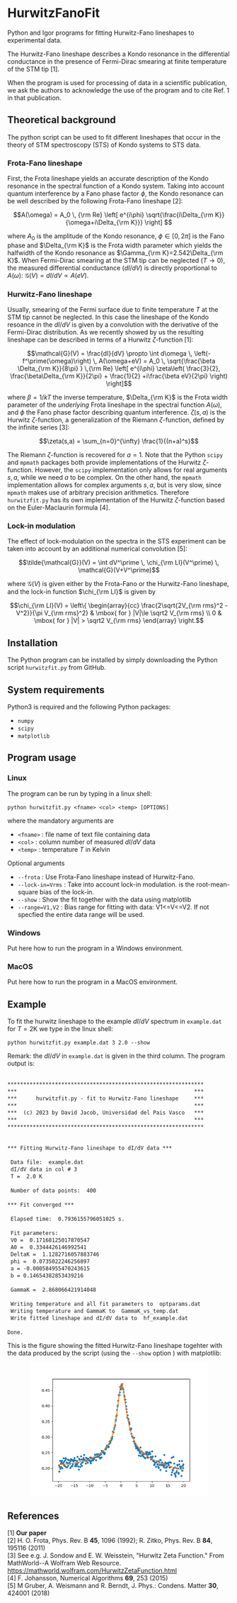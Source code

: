 # HurwitzFanoFit
Python and Igor programs for fitting Hurwitz-Fano lineshapes to experimental data. 

The Hurwitz-Fano lineshape describes a Kondo resonance in the differential conductance in the presence of Fermi-Dirac smearing at finite temperature of the STM tip [1].  

When the program is used for processing of data in a scientific publication, we ask the authors to acknowledge the use of the program and to cite Ref. 1 in that publication.

## Theoretical background
The python script can be used to fit different lineshapes that occur in the theory of STM spectroscopy (STS) of Kondo systems to STS data.

### Frota-Fano lineshape
First, the Frota lineshape yields an accurate description of the Kondo resonance in the spectral function of a Kondo system. 
Taking into account quantum interference by a Fano phase factor $\phi$, the Kondo resonance can be well described by the
following Frota-Fano lineshape [2]:
```math
A(\omega) = A_0 \, {\rm Re} \left[ e^{i\phi} \sqrt{\frac{i\Delta_{\rm K}}{\omega+i\Delta_{\rm K}}} \right] 
```
where $A_0$ is the amplitude of the Kondo resonance, $\phi\in[0,2\pi]$ is the Fano phase and $\Delta_{\rm K}$ is the Frota width parameter
which yields the halfwidth of the Kondo resonance as $\Gamma_{\rm K}=2.542\Delta_{\rm K}$.
When Fermi-Dirac smearing at the STM tip can be neglected ($T\rightarrow0$), the measured differential conductance ($dI/dV$) is directly proportional to $A(\omega$):
$\mathcal{G}(V) = dI/dV \propto A(eV)$.

### Hurwitz-Fano lineshape
Usually, smearing of the Fermi surface due to finite temperature $T$ at the STM tip cannot be neglected. 
In this case the lineshape of the Kondo resoance in the $dI/dV$ is given by a convolution with the derivative of the Fermi-Dirac distribution.
As we recently showed by us the resulting lineshape can be described in terms of a Hurwitz $\zeta$-function [1]:
```math
\mathcal{G}(V) = \frac{dI}{dV} \propto \int d\omega \, \left(-f^\prime(\omega)\right) \, A(\omega+eV) =
A_0 \, \sqrt{\frac{\beta \Delta_{\rm K}}{8\pi} } \,{\rm Re} \left[
    e^{i\phi} \zeta\left( \frac{3}{2}, \frac{\beta\Delta_{\rm K}}{2\pi} + \frac{1}{2} +i\frac{\beta eV}{2\pi} \right) 
\right]
```
where $\beta=1/kT$ the inverse temperature, $\Delta_{\rm K}$ is the Frota width parameter of the *underlying* Frota lineshape in the spectral function $A(\omega)$,
and $\phi$ the Fano phase factor describing quantum interference.
$\zeta(s,a)$ is the Hurwitz $\zeta$-function, a generalization of the Riemann $\zeta$-function,
defined by the infinite series [3]:
```math
\zeta(s,a) = \sum_{n=0}^{\infty} \frac{1}{(n+a)^s}
```
The Riemann $\zeta$-function is recovered for $a=1$. Note that the Python `scipy` and `mpmath` packages both provide implementations of the Hurwitz $\zeta$-function. However, the `scipy` implementation only allows for real arguments $s,a$, while we need $a$ to be complex. On the other hand, the `mpmath` implementation allows for complex arguments $s,a$, but is very slow, since `mpmath` makes use of arbitrary precision arithmetics. Therefore `hurwitzfit.py` has its own implementation of the Hurwitz $\zeta$-function based on the Euler-Maclaurin formula [4].

### Lock-in modulation
The effect of lock-modulation on the spectra in the STS experiment can be taken into account by an additional numerical convolution [5]:
```math
\tilde{\mathcal{G}}(V) = \int dV^\prime \, \chi_{\rm LI}(V^\prime) \, \mathcal{G}(V+V^\prime)
```
where $\mathcal{G}(V)$ is given either by the Frota-Fano or the Hurwitz-Fano lineshape, and the lock-in function $\chi_{\rm LI}$ is given by
```math
\chi_{\rm LI}(V) = \left\{ \begin{array}{cc} \frac{2\sqrt{2V_{\rm rms}^2 -V^2}}{\pi V_{\rm rms}^2} & \mbox{ for } |V|\le \sqrt2 V_{\rm rms} \\
 0 & \mbox{ for } |V| > \sqrt2 V_{\rm rms} \end{array} \right.
```

## Installation
The Python program can be installed by simply downloading the Python script `hurwitzfit.py` from GitHub.
## System requirements
Python3 is required and the following Python packages:
* `numpy`
* `scipy`
* `matplotlib`

## Program usage

### Linux
The program can be run by typing in a linux shell:
```code
python hurwitzfit.py <fname> <col> <temp> [OPTIONS]
```
where the mandatory arguments are
* `<fname>`	: file name of text file containing data  
* `<col>`	: column number of measured $dI/dV$ data  
* `<temp>`	: temperature $T$ in Kelvin  

Optional arguments
* `--frota`			: Use Frota-Fano lineshape instead of Hurwitz-Fano.
* `--lock-in=Vrms`	: Take into account lock-in modulation. <Vrms> is the root-mean-square bias of the lock-in.
* `--show`			: Show the fit together with the data using matplotlib
* `--range=V1,V2`   : Bias range for fitting with data: V1<=V<=V2. If not specfied the entire data range will be used.

### Windows
Put here how to run the program in a Windows environment.

### MacOS
Put here how to run the program in a MacOS environment.

## Example
To fit the hurwitz lineshape to the example $dI/dV$ spectrum in `example.dat` for $T=2$K we type in the linux shell:
```code
python hurwitzfit.py example.dat 3 2.0 --show
```
Remark: the $dI/dV$ in `example.dat` is given in the third column.
The program output is:
```code

**************************************************************
***                                                        ***
***      hurwitzfit.py - fit to Hurwitz-Fano lineshape     ***
***                                                        ***
***  (c) 2023 by David Jacob, Universidad del Pais Vasco   ***
***                                                        ***
**************************************************************


*** Fitting Hurwitz-Fano lineshape to dI/dV data ***

 Data file:  example.dat
 dI/dV data in col # 3
 T =  2.0 K

 Number of data points:  400

*** Fit converged ***

 Elapsed time:  0.7936155796051025 s.

 Fit parameters:
 V0 =  0.17168125017870547
 A0 =  0.3344426146992541
 DeltaK =  1.1282716057883746
 phi =  0.0735022246256897
 a = -0.000584955470243615
 b = 0.14654382853439216

 GammaK =  2.868066421914048

 Writing temperature and all fit parameters to  optparams.dat
 Writing temperature and GammaK to  GammaK_vs_temp.dat
 Write fitted lineshape and dI/dV data to  hf_example.dat

Done.
```
This is the figure showing the fitted Hurwitz-Fano lineshape togehter with the data produced by the script (using the `--show` option ) with matplotlib:
<p align="center"><img class="marginauto" src="Figure_hurwitz.png" width="400"></p>

## References
[1] **Our paper**  
[2] H. O. Frota, Phys. Rev. B **45**, 1096 (1992); R. Zitko, Phys. Rev. B **84**, 195116 (2011)  
[3] See e.g. J. Sondow and E. W. Weisstein, "Hurwitz Zeta Function." From MathWorld--A Wolfram Web Resource. https://mathworld.wolfram.com/HurwitzZetaFunction.html  
[4] F. Johansson, Numerical Algorithms **69**, 253 (2015)  
[5] M Gruber, A. Weismann and R. Berndt, J. Phys.: Condens. Matter **30**, 424001 (2018)  
